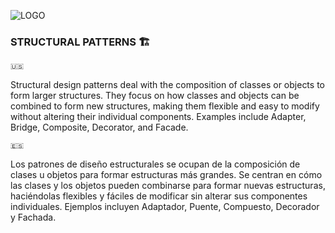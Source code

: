 ![LOGO](https://github.com/jsuarez1994/design-patterns-java/assets/37440029/71c98fa7-ace1-4f8d-9be1-5fae0d487829)


### STRUCTURAL PATTERNS 🏗️

```
🇺🇸
```

Structural design patterns deal with the composition of classes or objects to form larger structures. They focus on how classes and objects can be combined to form new structures, making them flexible and easy to modify without altering their individual components. Examples include Adapter, Bridge, Composite, Decorator, and Facade.

```
🇪🇸
```

Los patrones de diseño estructurales se ocupan de la composición de clases u objetos para formar estructuras más grandes. Se centran en cómo las clases y los objetos pueden combinarse para formar nuevas estructuras, haciéndolas flexibles y fáciles de modificar sin alterar sus componentes individuales. Ejemplos incluyen Adaptador, Puente, Compuesto, Decorador y Fachada.

